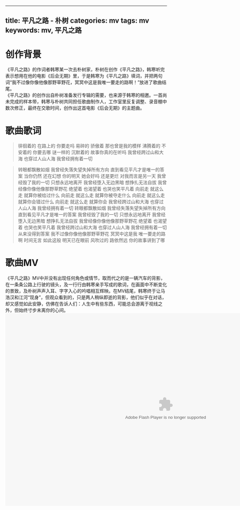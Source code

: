 
---
title: 平凡之路 - 朴树
categories: mv
tags: mv
keywords: mv, 平凡之路
---

# 创作背景

《平凡之路》的作词者韩寒某一次去朴树家，朴树在创作《平凡之路》，韩寒听完表示想用在他的电影《后会无期》里，于是韩寒为《平凡之路》填词，并把两句词“我不过像你像他像那野草野花，冥冥中这是我唯一要走的路啊！”放进了歌曲结尾。  
《平凡之路》的创作出自朴树准备发行专辑的需要，也来源于韩寒的相邀。一首尚未完成的样本带，韩寒与朴树共同担任歌曲制作人，工作室里反复调整、录音棚中数次修正，最终在交歌时间，创作出这首电影《后会无期》的主题曲。

# 歌曲歌词
>徘徊着的 在路上的
>你要走吗
>易碎的 骄傲着
>那也曾是我的模样
>沸腾着的 不安着的
>你要去哪
>谜一样的 沉默着的
>故事你真的在听吗
>我曾经跨过山和大海
>也穿过人山人海
>我曾经拥有着一切
<!-- more -->
>转眼都飘散如烟
>我曾经失落失望失掉所有方向
>直到看见平凡才是唯一的答案
>当你仍然 还在幻想
>你的明天
>她会好吗 还是更烂
>对我而言是另一天
>我曾经毁了我的一切
>只想永远地离开
>我曾经堕入无边黑暗
>想挣扎无法自拔
>我曾经像你像他像那野草野花
>绝望着 也渴望着 也哭也笑平凡着
>向前走 就这么走
>就算你被给过什么
>向前走 就这么走
>就算你被夺走什么
>向前走 就这么走
>就算你会错过什么
>向前走 就这么走
>就算你会
>我曾经跨过山和大海
>也穿过人山人海
>我曾经拥有着一切
>转眼都飘散如烟
>我曾经失落失望失掉所有方向
>直到看见平凡才是唯一的答案
>我曾经毁了我的一切
>只想永远地离开
>我曾经堕入无边黑暗
>想挣扎无法自拔
>我曾经像你像他像那野草野花
>绝望着 也渴望着 也哭也笑平凡着
>我曾经跨过山和大海
>也穿过人山人海
>我曾经拥有着一切
>从来没得到答案
>我不过像你像他像那野草野花
>冥冥中这是我 唯一要走的路啊
>时间无言 如此这般
>明天已在眼前
>风吹过的 路依然远
>你的故事讲到了哪

# 歌曲MV
《平凡之路》MV中并没有出现任何角色或情节，取而代之的是一辆汽车的背影，在一条条公路上行驶的镜头，及一行行由韩寒亲手写成的歌词，在画面中不断变化的景致，及朴树声声入耳、字字入心的吟唱相互辉映。在MV结尾，韩寒终于让马浩汉和江河“现身”，但观众看到的，只是两人稍纵即逝的背影，他们似乎在对话，却又感觉如此安静，仿佛在告诉人们：人生中有些东西，可能总会游离于视线之外，但始终寸步未离你的心间。  
<embed src="https://player.yinyuetai.com/video/player/2094298/a_3468898.swf" quality="high" width="1000" height="600" align="middle"  allowScriptAccess="sameDomain" allowfullscreen="true" type="application/x-shockwave-flash"></embed>